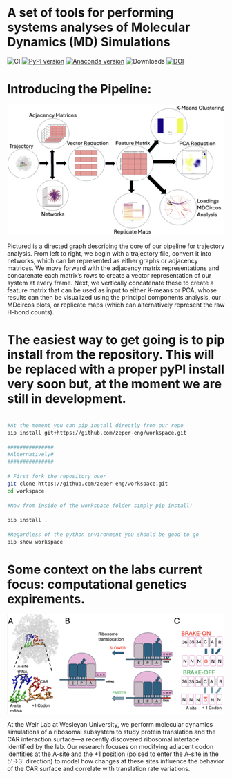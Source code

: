 # A set of tools for performing systems analyses of Molecular Dynamics (MD) Simulations

![CI](https://img.shields.io/badge/CI-passing-brightgreen)
[![PyPI version](https://img.shields.io/badge/PyPI--version-inactive.svg)]()
[![Anaconda version](https://img.shields.io/badge/Anaconda--version-inactive.svg)]()
![Downloads](https://img.shields.io/badge/downloads-blank-lightgrey)
[![DOI](https://img.shields.io/badge/DOI--blue)]()


# Introducing the Pipeline:

![Alt text](/resources/Pipelineflic.png)

Pictured is a directed graph describing the core of our pipeline for trajectory analysis. From left to right, we begin with a trajectory file, convert it into networks, which can be represented as either graphs or adjacency matrices. We move forward with the adjacency matrix representations and concatenate each matrix’s rows to create a vector representation of our system at every frame. Next, we vertically concatenate these to create a feature matrix that can be used as input to either K-means or PCA, whose results can then be visualized using the principal components analysis, our MDcircos plots, or replicate maps (which can alternatively represent the raw H-bond counts).

# The easiest way to get going is to pip install from the repository. This will be replaced with a proper pyPI install very soon but, at the moment we are still in development.

```bash

#At the moment you can pip install directly from our repo
pip install git+https://github.com/zeper-eng/workspace.git

###############
#Alternatively#
###############

# First fork the repository over 
git clone https://github.com/zeper-eng/workspace.git
cd workspace

#Now from inside of the workspace folder simply pip install!

pip install .

#Regardless of the python environment you should be good to go
pip show workspace

```

# Some context on the labs current focus: computational genetics expirements.
![Alt text](resources/PanelA_summerposter.png)

At the Weir Lab at Wesleyan University, we perform molecular dynamics simulations of a ribosomal subsystem to study protein translation and the CAR interaction surface—a recently discovered ribosomal interface identified by the lab. Our research focuses on modifying adjacent codon identities at the A-site and the +1 position (poised to enter the A-site in the 5'→3' direction) to model how changes at these sites influence the behavior of the CAR surface and correlate with translation rate variations.






